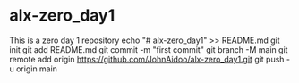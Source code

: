 # alx-zero_day1
This is a zero day 1 repository 
echo "# alx-zero_day1" >> README.md
git init
git add README.md
git commit -m "first commit"
git branch -M main
git remote add origin https://github.com/JohnAidoo/alx-zero_day1.git
git push -u origin main
